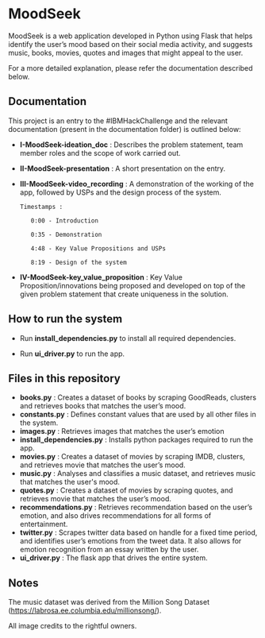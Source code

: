 # MoodSeek

MoodSeek is a web application developed in Python using Flask that helps identify the user’s mood based on their social media activity, and suggests music, books, movies, quotes and images that might appeal to the user.

For a more detailed explanation, please refer the documentation described below.


## Documentation

This project is an entry to the #IBMHackChallenge and the relevant documentation (present in the documentation folder) is outlined below:

* __I-MoodSeek-ideation_doc__ : Describes the problem statement, team member roles and the scope of work carried out.

* __II-MoodSeek-presentation__ : A short presentation on the entry.

* __III-MoodSeek-video_recording__ : A demonstration of the working of the app, followed by USPs and the design process of the system.

      Timestamps : 
  
         0:00 - Introduction
         
         0:35 - Demonstration

         4:48 - Key Value Propositions and USPs

         8:19 - Design of the system

* __IV-MoodSeek-key_value_proposition__ : Key Value Proposition/innovations being proposed and developed on top of the given problem statement that create uniqueness in the solution.


## How to run the system

* Run __install_dependencies.py__ to install all required dependencies.

* Run __ui_driver.py__ to run the app.


## Files in this repository

* __books.py__ : Creates a dataset of books by scraping GoodReads, clusters and retrieves books that matches the user’s mood.
* __constants.py__ : Defines constant values that are used by all other files in the system.
* __images.py__ :  Retrieves images that matches the user’s emotion
* __install_dependencies.py__ : Installs python packages required to run the app.
* __movies.py__ : Creates a dataset of movies by scraping IMDB, clusters, and retrieves movie that matches the user’s mood.
* __music.py__ : Analyses and classifies a music dataset, and retrieves music that matches the user's mood.
* __quotes.py__ : Creates a dataset of movies by scraping quotes, and retrieves movie that matches the user’s mood.
* __recommendations.py__ : Retrieves recommendation based on the user’s emotion, and also drives recommendations for all forms of entertainment.
* __twitter.py__ : Scrapes twitter data based on handle for a fixed time period, and identifies user’s emotions from the tweet data. It also allows for emotion recognition from an essay written by the user.
* __ui_driver.py__ : The flask app that drives the entire system.


## Notes

The music dataset was derived from the Million Song Dataset (https://labrosa.ee.columbia.edu/millionsong/).

All image credits to the rightful owners.


